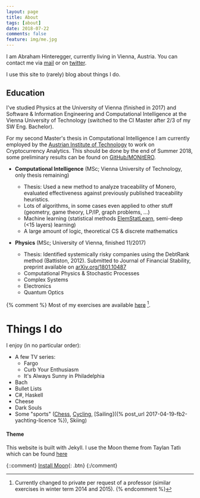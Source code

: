 ```yaml
---
layout: page
title: About
tags: [about]
date: 2018-07-22
comments: false
feature: img/me.jpg
---
```

I am Abraham Hinteregger, currently living in Vienna, Austria.
You can contact me via [mail](mailto:oerpli@outlook.com) or on [twitter](http://twitter.com/oerpli).

I use this site to (rarely) blog about things I do. 

## Education
I've studied Physics at the University of Vienna (finished in 2017) and Software & Information Engineering and Computational Intelligence at the Vienna University of Technology (switched to the CI Master after 2/3 of my SW Eng. Bachelor). 

For my second Master's thesis in Computational Intelligence I am currently employed by the [Austrian Institute of Technology](http://ait.ac.at/) to work on Cryptocurrency Analytics.
This should be done by the end of Summer 2018, some preliminary results can be found on [GitHub/MONitERO](https://github.com/oerpli/MONitERO).

* **Computational Intelligence** (MSc; Vienna University of Technology, only thesis remaining)
	* Thesis: Used a new method to analyze traceability of Monero, evaluated effectiveness against previously published traceability heuristics.
	* Lots of algorithms, in some cases even applied to other stuff (geometry, game theory, LP/IP, graph problems, ...)
	* Machine learning (statistical methods [ElemStatLearn](http://statweb.stanford.edu/~tibs/ElemStatLearn/), semi-deep (<15 layers) learning)
	* A large amount of logic, theoretical CS & discrete mathematics

* **Physics** (MSc; University of Vienna, finished 11/2017)
	* Thesis: Identified systemically risky companies using the DebtRank method (Battiston, 2012). Submitted to Journal of Financial Stability, preprint available on [arXiv.org/1801.10487](https://arxiv.org/abs/1801.10487)
	* Computational Physics & Stochastic Processes
	* Complex Systems
	* Electronics
	* Quantum Optics

{% comment %}
Most of my exercises are available [here](https://github.com/oerpli/exerCIses/) [^1].

[^1]: Currently changed to private per request of a professor (similar exercises in winter term 2014 and 2015).
{% endcomment %}

# Things I do

I enjoy (in no particular order):

* A few TV series:
	* Fargo
	* Curb Your Enthusiasm
	* It's Always Sunny in Philadelphia
* Bach
* Bullet Lists
* C#, Haskell
* Cheese
* Dark Souls
* Some "sports" ([Chess](http://de.lichess.org/@/oerpli), [Cycling](https://www.strava.com/athletes/12093854), [Sailing]({% post_url 2017-04-19-fb2-yachting-licence %}), Skiing)


#### Theme
This website is built with Jekyll. I use the Moon theme from Taylan Tatlı which can be found [here](https://github.com/TaylanTatli/Moon)

{::comment}
[Install Moon](https://github.com/TaylanTatli/Moon){: .btn}
{:/comment}
